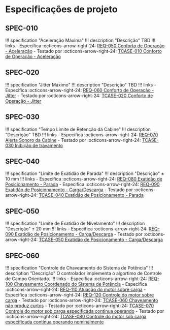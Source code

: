 # Especificações de projeto

## SPEC-010

!!! specification "Aceleração Máxima"
    !!! description "Descrição"
        TBD
    !!! links
        - Especifica :octicons-arrow-right-24: [REQ-050 Conforto de Operação - Aceleração](requirements.md#req-050)
        - Testado por :octicons-arrow-right-24: [TCASE-010 Conforto de Operação - Aceleração](testcase.md#tcase-010)

## SPEC-020

!!! specification "Jitter Máximo"
    !!! description "Descrição"
        TBD
    !!! links
        - Especifica :octicons-arrow-right-24: [REQ-060 Conforto de Operação - Jitter](requirements.md#req-060)
        - Testado por :octicons-arrow-right-24: [TCASE-020 Conforto de Operação - Jitter](testcase.md#tcase-020)

## SPEC-030

!!! specification "Tempo Limite de Retenção da Cabine"
    !!! description "Descrição"
        TBD
    !!! links
        - Especifica :octicons-arrow-right-24: [REQ-070 Alerta Sonoro da Cabine](requirements.md#req-070)
        - Testado por :octicons-arrow-right-24: [TCASE-030 Inibição de travamento](testcase.md#tcase-030)

## SPEC-040

!!! specification "Limite de Exatidão de Parada"
    !!! description "Descrição"
        ± 10 mm
    !!! links
        - Especifica :octicons-arrow-right-24: [REQ-080 Exatidão de Posicionamento - Parada](requirements.md#req-080)
        - Especifica :octicons-arrow-right-24: [REQ-090 Exatidão de Posicionamento - Carga/Descarga](requirements.md#req-090)
        - Testado por :octicons-arrow-right-24: [TCASE-040 Exatidão de Posicionamento - Parada](testcase.md#tcase-040)

## SPEC-050

!!! specification "Limite de Exatidão de Nivelamento"
    !!! description "Descrição"
        ± 20 mm
    !!! links
        - Especifica :octicons-arrow-right-24: [REQ-090 Exatidão de Posicionamento - Carga/Descarga](requirements.md#req-090)
        - Testado por :octicons-arrow-right-24: [TCASE-050 Exatidão de Posicionamento - Carga/Descarga](testcase.md#tcase-050)

## SPEC-060

!!! specification "Controle de Chaveamento do Sistema de Potência"
    !!! description "Descrição"
        O controlador implementa o algortimo de Controle de Campo Orientado.
    !!! links
        - Especifica :octicons-arrow-right-24: [REQ-100 Chaveamento Coordenado do Sistema de Potência](requirements.md#req-100)
        - Especifica :octicons-arrow-right-24: [REQ-110 Atuação do motor sobre carga](requirements.md#req-110)
        - Especifica :octicons-arrow-right-24: [REQ-120 Controle do motor sobre carga](requirements.md#req-120)
        - Testado por :octicons-arrow-right-24: [TCASE-060 Chaveamento não produz curtos](testcase.md#tcase-060)
        - Testado por :octicons-arrow-right-24: [TCASE-070 Controle do motor sob carga especificada continua operando](testcase.md#tcase-070)
        - Testado por :octicons-arrow-right-24: [TCASE-080 Controle do motor sob carga especificada continua operando nominalmente](testcase.md#tcase-080)